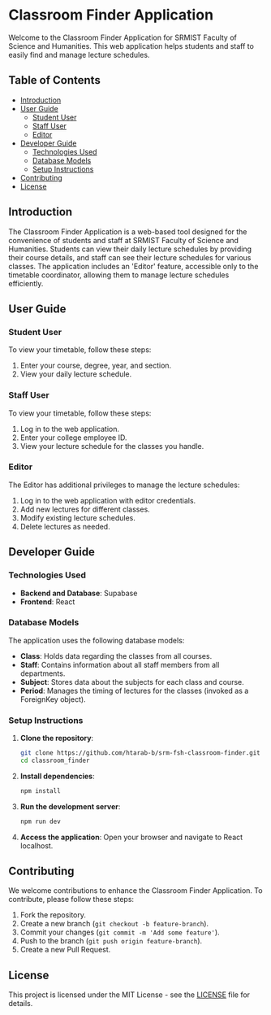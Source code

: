 # Classroom Finder Application

Welcome to the Classroom Finder Application for SRMIST Faculty of Science and Humanities. This web application helps students and staff to easily find and manage lecture schedules.

## Table of Contents
- [Introduction](#introduction)
- [User Guide](#user-guide)
  - [Student User](#student-user)
  - [Staff User](#staff-user)
  - [Editor](#editor)
- [Developer Guide](#developer-guide)
  - [Technologies Used](#technologies-used)
  - [Database Models](#database-models)
  - [Setup Instructions](#setup-instructions)
- [Contributing](#contributing)
- [License](#license)

## Introduction

The Classroom Finder Application is a web-based tool designed for the convenience of students and staff at SRMIST Faculty of Science and Humanities. Students can view their daily lecture schedules by providing their course details, and staff can see their lecture schedules for various classes. The application includes an 'Editor' feature, accessible only to the timetable coordinator, allowing them to manage lecture schedules efficiently.

## User Guide

### Student User

To view your timetable, follow these steps:
1. Enter your course, degree, year, and section.
2. View your daily lecture schedule.

### Staff User

To view your timetable, follow these steps:
1. Log in to the web application.
2. Enter your college employee ID.
3. View your lecture schedule for the classes you handle.

### Editor

The Editor has additional privileges to manage the lecture schedules:
1. Log in to the web application with editor credentials.
2. Add new lectures for different classes.
3. Modify existing lecture schedules.
4. Delete lectures as needed.

## Developer Guide

### Technologies Used

- **Backend and Database**: Supabase
- **Frontend**: React

### Database Models

The application uses the following database models:

- **Class**: Holds data regarding the classes from all courses.
- **Staff**: Contains information about all staff members from all departments.
- **Subject**: Stores data about the subjects for each class and course.
- **Period**: Manages the timing of lectures for the classes (invoked as a ForeignKey object).

### Setup Instructions

1. **Clone the repository**:
    ```bash
    git clone https://github.com/htarab-b/srm-fsh-classroom-finder.git
    cd classroom_finder
    ```

2. **Install dependencies**:
    ```bash
    npm install
    ```

3. **Run the development server**:
    ```bash
    npm run dev
    ```

4. **Access the application**:
    Open your browser and navigate to React localhost.

## Contributing

We welcome contributions to enhance the Classroom Finder Application. To contribute, please follow these steps:

1. Fork the repository.
2. Create a new branch (`git checkout -b feature-branch`).
3. Commit your changes (`git commit -m 'Add some feature'`).
4. Push to the branch (`git push origin feature-branch`).
5. Create a new Pull Request.

## License

This project is licensed under the MIT License - see the [LICENSE](LICENSE) file for details.